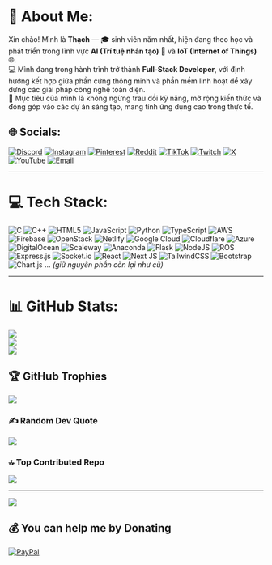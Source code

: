 # 💫 About Me:
Xin chào! Mình là **Thạch** — 🎓 sinh viên năm nhất, hiện đang theo học và phát triển trong lĩnh vực **AI (Trí tuệ nhân tạo)** 🤖 và **IoT (Internet of Things)** 🌐.<br>
💻 Mình đang trong hành trình trở thành **Full-Stack Developer**, với định hướng kết hợp giữa phần cứng thông minh và phần mềm linh hoạt để xây dựng các giải pháp công nghệ toàn diện.<br>
🚀 Mục tiêu của mình là không ngừng trau dồi kỹ năng, mở rộng kiến thức và đóng góp vào các dự án sáng tạo, mang tính ứng dụng cao trong thực tế.


## 🌐 Socials:
[![Discord](https://img.shields.io/badge/Discord-%237289DA.svg?logo=discord&logoColor=white)](https://discord.gg/mWrEW58h)
[![Instagram](https://img.shields.io/badge/Instagram-%23E4405F.svg?logo=Instagram&logoColor=white)](https://instagram.com/aanrakends)
[![Pinterest](https://img.shields.io/badge/Pinterest-%23E60023.svg?logo=Pinterest&logoColor=white)](https://pinterest.com/aanrakends)
[![Reddit](https://img.shields.io/badge/Reddit-%23FF4500.svg?logo=Reddit&logoColor=white)](https://reddit.com/user/aanrakends)
[![TikTok](https://img.shields.io/badge/TikTok-%23000000.svg?logo=TikTok&logoColor=white)](https://tiktok.com/@aanrakends)
[![Twitch](https://img.shields.io/badge/Twitch-%239146FF.svg?logo=Twitch&logoColor=white)](https://twitch.tv/aanrakends)
[![X](https://img.shields.io/badge/X-black.svg?logo=X&logoColor=white)](https://x.com/aanrakends)
[![YouTube](https://img.shields.io/badge/YouTube-%23FF0000.svg?logo=YouTube&logoColor=white)](https://youtube.com/@sigoviner)
[![Email](https://img.shields.io/badge/Email-D14836?logo=gmail&logoColor=white)](mailto:vovanthach2k7gg@gmail.com)

---

# 💻 Tech Stack:
![C](https://img.shields.io/badge/c-%2300599C.svg?style=for-the-badge&logo=c&logoColor=white) 
![C++](https://img.shields.io/badge/c++-%2300599C.svg?style=for-the-badge&logo=c%2B%2B&logoColor=white) 
![HTML5](https://img.shields.io/badge/html5-%23E34F26.svg?style=for-the-badge&logo=html5&logoColor=white) 
![JavaScript](https://img.shields.io/badge/javascript-%23323330.svg?style=for-the-badge&logo=javascript&logoColor=%23F7DF1E) 
![Python](https://img.shields.io/badge/python-3670A0?style=for-the-badge&logo=python&logoColor=ffdd54) 
![TypeScript](https://img.shields.io/badge/typescript-%23007ACC.svg?style=for-the-badge&logo=typescript&logoColor=white) 
![AWS](https://img.shields.io/badge/AWS-%23FF9900.svg?style=for-the-badge&logo=amazon-aws&logoColor=white) 
![Firebase](https://img.shields.io/badge/firebase-%23039BE5.svg?style=for-the-badge&logo=firebase) 
![OpenStack](https://img.shields.io/badge/Openstack-%23f01742.svg?style=for-the-badge&logo=openstack&logoColor=white) 
![Netlify](https://img.shields.io/badge/netlify-%23000000.svg?style=for-the-badge&logo=netlify&logoColor=#00C7B7) 
![Google Cloud](https://img.shields.io/badge/GoogleCloud-%234285F4.svg?style=for-the-badge&logo=google-cloud&logoColor=white) 
![Cloudflare](https://img.shields.io/badge/Cloudflare-F38020?style=for-the-badge&logo=Cloudflare&logoColor=white) 
![Azure](https://img.shields.io/badge/azure-%230072C6.svg?style=for-the-badge&logo=microsoftazure&logoColor=white) 
![DigitalOcean](https://img.shields.io/badge/DigitalOcean-%230167ff.svg?style=for-the-badge&logo=digitalOcean&logoColor=white) 
![Scaleway](https://img.shields.io/badge/SCALEWAY-%234f0599.svg?style=for-the-badge&logo=scaleway&logoColor=white) 
![Anaconda](https://img.shields.io/badge/Anaconda-%2344A833.svg?style=for-the-badge&logo=anaconda&logoColor=white) 
![Flask](https://img.shields.io/badge/flask-%23000.svg?style=for-the-badge&logo=flask&logoColor=white) 
![NodeJS](https://img.shields.io/badge/node.js-6DA55F?style=for-the-badge&logo=node.js&logoColor=white) 
![ROS](https://img.shields.io/badge/ros-%230A0FF9.svg?style=for-the-badge&logo=ros&logoColor=white) 
![Express.js](https://img.shields.io/badge/express.js-%23404d59.svg?style=for-the-badge&logo=express&logoColor=%2361DAFB) 
![Socket.io](https://img.shields.io/badge/Socket.io-black?style=for-the-badge&logo=socket.io&badgeColor=010101) 
![React](https://img.shields.io/badge/react-%2320232a.svg?style=for-the-badge&logo=react&logoColor=%2361DAFB) 
![Next JS](https://img.shields.io/badge/Next-black?style=for-the-badge&logo=next.js&logoColor=white) 
![TailwindCSS](https://img.shields.io/badge/tailwindcss-%2338B2AC.svg?style=for-the-badge&logo=tailwind-css&logoColor=white) 
![Bootstrap](https://img.shields.io/badge/bootstrap-%238511FA.svg?style=for-the-badge&logo=bootstrap&logoColor=white) 
![Chart.js](https://img.shields.io/badge/chart.js-F5788D.svg?style=for-the-badge&logo=chart.js&logoColor=white)
... *(giữ nguyên phần còn lại như cũ)*

---

# 📊 GitHub Stats:
![](https://github-readme-stats.vercel.app/api?username=vanthach2527&theme=nightowl&hide_border=false&include_all_commits=true&count_private=true)<br/>
![](https://nirzak-streak-stats.vercel.app/?user=vanthach2527&theme=nightowl&hide_border=false)<br/>
![](https://github-readme-stats.vercel.app/api/top-langs/?username=vanthach2527&theme=nightowl&hide_border=false&include_all_commits=true&count_private=true&layout=compact)

## 🏆 GitHub Trophies
![](https://github-profile-trophy.vercel.app/?username=vanthach2527&theme=transparent&no-frame=false&no-bg=true&margin-w=4)

### ✍️ Random Dev Quote
![](https://quotes-github-readme.vercel.app/api?type=horizontal&theme=radical)

### 🔝 Top Contributed Repo
![](https://github-contributor-stats.vercel.app/api?username=vanthach2527&limit=5&theme=dark&combine_all_yearly_contributions=true)

---

[![](https://visitcount.itsvg.in/api?id=vanthach2527&icon=1&color=1)](https://visitcount.itsvg.in)

## 💰 You can help me by Donating
[![PayPal](https://img.shields.io/badge/PayPal-00457C?style=for-the-badge&logo=paypal&logoColor=white)](https://paypal.me/aanrakends)

<!-- Proudly created with GPRM ( https://gprm.itsvg.in ) -->
